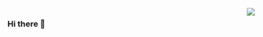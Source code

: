 <img align="right" src="https://github-readme-stats.vercel.app/api?username=BPDBSIR&show_icons=true&icon_color=CE1D2D&text_color=718096&bg_color=ffffff&hide_title=true" />

### Hi there 👋


<!--
**BPDBSIR/BPDBSIR** is a ✨ _special_ ✨ repository because its `README.md` (this file) appears on your GitHub profile.

Here are some ideas to get you started:

- 🔭 I’m currently working on ...
- 🌱 I’m currently learning ...
- 👯 I’m looking to collaborate on ...
- 🤔 I’m looking for help with ...
- 💬 Ask me about ...
- 📫 How to reach me: ...
- 😄 Pronouns: ...
- ⚡ Fun fact: ...
-->
